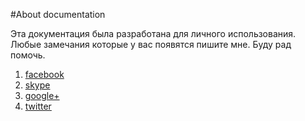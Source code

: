 #About documentation

Эта документация была разработана для личного использования. Любые замечания которые у вас появятся пишите мне. Буду рад помочь. 

1. [facebook](https://www.facebook.com/ivan.hartov)
1. [skype](skype:demarko_k062)
1. [google+](https://plus.google.com/u/0/+IvanKhartov)
1. [twitter](https://twitter.com/IvanKhartov)